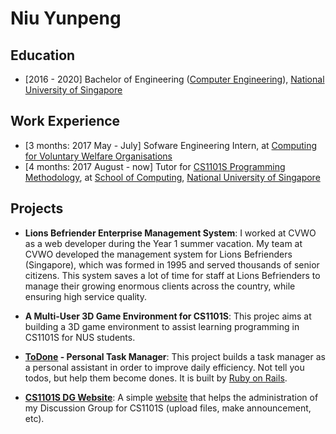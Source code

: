 # Niu Yunpeng

## Education

* [2016 - 2020] Bachelor of Engineering ([Computer Engineering](http://ceg.nus.edu.sg/)), [National University of Singapore](http://www.nus.edu.sg/)

## Work Experience

* [3 months: 2017 May - July] Sofware Engineering Intern, at [Computing for Voluntary Welfare Organisations](http://www.comp.nus.edu.sg/~vwo/)
* [4 months: 2017 August - now] Tutor for [CS1101S Programming Methodology](http://comp.nus.edu.sg/~cs1101s/), at [School of Computing](http://comp.nus.edu.sg/), [National University of Singapore](http://www.nus.edu.sg/)

## Projects

* __Lions Befriender Enterprise Management System__: I worked at CVWO as a web developer during the Year 1 summer vacation. My team at CVWO developed the management system for Lions Befrienders (Singapore), which was formed in 1995 and served thousands of senior citizens. This system saves a lot of time for staff at Lions Befrienders to manage their growing enormous clients across the country, while ensuring high service quality.

* __A Multi-User 3D Game Environment for CS1101S__: This projec aims at building a 3D game environment to assist learning programming in CS1101S for NUS students.

* __[ToDone](https://github.com/yunpengn/ToDone) - Personal Task Manager__: This project builds a task manager as a personal assistant in order to improve daily efficiency. Not tell you todos, but help them become dones. It is built by [Ruby on Rails](http://rubyonrails.org/).

* __[CS1101S DG Website](https://github.com/yunpengn/CS1101S-DG-Website)__: A simple [website](https://cs1101s.azurewebsites.net/) that helps the administration of my Discussion Group for CS1101S (upload files, make announcement, etc).